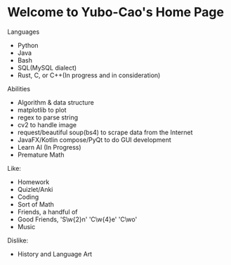 # Welcome to Yubo-Cao's Home Page

Languages
- Python
- Java
- Bash
- SQL(MySQL dialect)
- Rust, C, or C++(In progress and in consideration) 

Abilities
- Algorithm & data structure
- matplotlib to plot
- regex to parse string
- cv2 to handle image
- request/beautiful soup(bs4) to scrape data from the Internet
- JavaFX/Kotlin compose/PyQt to do GUI development
- Learn AI (In Progress)
- Premature Math

Like:
- Homework
- Quizlet/Anki
- Coding
- Sort of Math
- Friends, a handful of
- Good Friends, 'S\w{2}n' 'C\w{4}e' 'C\wo'
- Music

Dislike:
- History and Language Art
